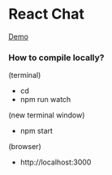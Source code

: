 # React Chat #

[Demo](https://tinymessage.herokuapp.com/)

### How to compile locally? ###

(terminal)

* cd <project directory>
* npm run watch

(new terminal window)

* npm start

(browser)
* http://localhost:3000
